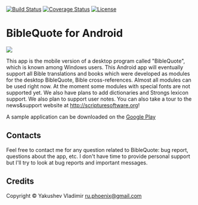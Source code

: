 [![Build Status](https://travis-ci.org/YakushevVladimir/BibleQuote-for-Android.svg?branch=develop)](https://travis-ci.org/YakushevVladimir/BibleQuote-for-Android)
[![Coverage Status](https://coveralls.io/repos/github/YakushevVladimir/BibleQuote-for-Android/badge.svg)](https://coveralls.io/github/YakushevVladimir/BibleQuote-for-Android)
[![License](http://img.shields.io/:license-apache-blue.svg)](http://www.apache.org/licenses/LICENSE-2.0.html)

# BibleQuote for Android

[![](http://scripturesoftware.org/wp-content/uploads/2012/06/icon.png)](http://scripturesoftware.org/wp-content/uploads/2012/06/icon.png)
 
This app is the mobile version of a desktop program called "BibleQuote", which is known among Windows users. This Android app will eventually support all Bible translations and books which were developed as modules for the desktop BibleQuote, Bible cross-references. Almost all modules can be used right now. At the moment some modules with special fonts are not supported yet. We also have plans to add dictionaries and Strongs lexicon support. We also plan to support user notes.
You can also take a tour to the news&support website at <http://scripturesoftware.org>!

A sample application can be downloaded on the [Google Play][google_play]

## Contacts

Feel free to contact me for any question related to BibleQuote: bug report, questions about the app, etc. I don't have time to provide personal support but I'll try to look at bug reports and important messages.

## Credits

Copyright © Yakushev Vladimir <ru.phoenix@gmail.com>

[google_play]: https://play.google.com/store/apps/details?id=com.BibleQuote
